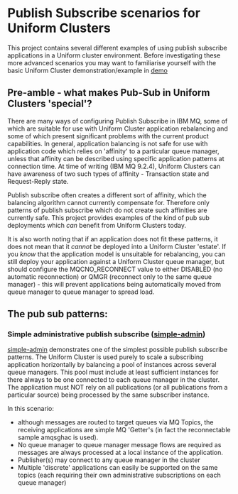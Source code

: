 # Publish Subscribe scenarios for Uniform Clusters

This project contains several different examples of using publish subscribe applications in a Uniform cluster environment.  Before investigating these more advanced scenarios you may want to familiarise yourself with the basic Uniform Cluster demonstration/example in [demo](../../demo)

## Pre-amble - what makes Pub-Sub in Uniform Clusters 'special'?

There are many ways of configuring Publish Subscribe in IBM MQ, some of which are suitable for use with Uniform Cluster application rebalancing and some of which present significant problems with the current product capabilities.  In general, application balancing is not safe for use with application code which relies on 'affinity' to a particular queue manager, unless that affinity can be described using specific application patterns at connection time.  At time of writing (IBM MQ 9.2.4), Uniform Clusters can have awareness of two such types of affinity - Transaction state and Request-Reply state.

Publish subscribe often creates a different sort of affinity, which the balancing algorithm cannot currently compensate for.  Therefore only patterns of publish subscribe which do not create such affinities are currently safe.  This project provides examples of the kind of pub sub deployments which *can* benefit from Uniform Clusters today.

It is also worth noting that if an application does not fit these patterns, it does not mean that it *cannot* be deployed into a Uniform Cluster 'estate'.  If you *know* that the application model is unsuitable for rebalancing, you can still deploy your application against a Uniform Cluster queue manager, but should configure the MQCNO_RECONNECT value to either DISABLED (no automatic reconnection) or QMGR (reconnect only to the same queue manager) - this will prevent applications being automatically moved from queue manager to queue manager to spread load.

## The pub sub patterns:

### Simple administrative publish subscribe ([simple-admin](simple-admin))

[simple-admin](simple-admin) demonstrates one of the simplest possible publish subscribe patterns.  The Uniform Cluster is used purely to scale a subscribing application horizontally by balancing a pool of instances across several queue managers. This pool must include at least sufficient instances for there always to be one connected to each queue manager in the cluster.  The application must NOT rely on all publications (or all publications from a particular source) being processed by the same subscriber instance.

In this scenario:
* although messages are routed to target queues via MQ Topics, the receiving applications are simple MQ 'Getter's (in fact the reconnectable sample amqsghac is used). 
* No queue manager to queue manager message flows are required as messages are always processed at a local instance of the application.
* Publisher(s) may connect to any queue manager in the cluster
* Multiple 'discrete' applications can easily be supported on the same topics (each requiring their own administrative subscriptions on each queue manager)

